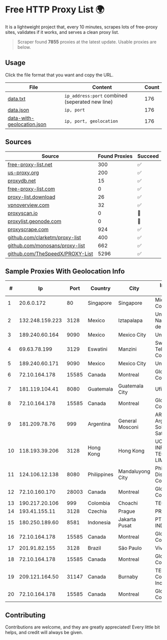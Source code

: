 
# Free HTTP Proxy List 🌍

It is a lightweight project that, every 10 minutes, scrapes lots of free-proxy sites, validates if it works, and serves a clean proxy list.


> Scraper found **7855** proxies at the latest update. Usable proxies are below.

## Usage

Click the file format that you want and copy the URL.


|File|Content|Count|
|----|-------|-----|
|[data.txt](https://raw.githubusercontent.com/themiralay/Proxy-List-World/master/data.txt)|`ip_address:port` combined (seperated new line)|176|
|[data.json](https://raw.githubusercontent.com/themiralay/Proxy-List-World/master/data.json)|`ip, port`|176|
|[data-with-geolocation.json](https://raw.githubusercontent.com/themiralay/Proxy-List-World/master/data-with-geolocation.json)|`ip, port, geolocation`|176|

## Sources

|Source|Found Proxies|Succeed|
|------|-------------|-------|
|[free-proxy-list.net](https://free-proxy-list.net)|300|✅|
|[us-proxy.org](https://www.us-proxy.org)|200|✅|
|[proxydb.net](http://proxydb.net)|15|✅|
|[free-proxy-list.com](https://free-proxy-list.com/?page=&port=&type%5B%5D=http&type%5B%5D=https&up_time=0&search=Search)|0|✅|
|[proxy-list.download](https://www.proxy-list.download/HTTP)|26|✅|
|[vpnoverview.com](https://vpnoverview.com/privacy/anonymous-browsing/free-proxy-servers)|32|✅|
|[proxyscan.io](https://www.proxyscan.io)|0|🚫|
|[proxylist.geonode.com](https://proxylist.geonode.com/api/proxy-list?limit=300&page=1&sort_by=lastChecked&sort_type=desc&protocols=http,https)|0|🚫|
|[proxyscrape.com](https://api.proxyscrape.com/v2/?request=displayproxies&protocol=http&timeout=10000&country=all&ssl=all&anonymity=all)|924|✅|
|[github.com/clarketm/proxy-list](https://raw.githubusercontent.com/clarketm/proxy-list/master/proxy-list-raw.txt)|400|✅|
|[github.com/monosans/proxy-list](https://raw.githubusercontent.com/monosans/proxy-list/main/proxies/http.txt)|662|✅|
|[github.com/TheSpeedX/PROXY-List](https://raw.githubusercontent.com/TheSpeedX/PROXY-List/master/http.txt)|5296|✅|


## Sample Proxies With Geolocation Info

|#|Ip|Port|Country|City|Internet Service Provider|
|-|--|----|-------|----|-------------------------|
|1|20.6.0.172|80|Singapore|Singapore|Microsoft Corporation|
|2|132.248.159.223|3128|Mexico|Iztapalapa|Universidad Nacional Autonoma de Mexico|
|3|189.240.60.164|9090|Mexico|Mexico City|Uninet S.A. de C.V.|
|4|69.63.78.199|3129|Eswatini|Manzini|Swaziland Posts & Telecommunications Corp.|
|5|189.240.60.171|9090|Mexico|Mexico City|Uninet S.A. de C.V.|
|6|72.10.164.178|15585|Canada|Montreal|GloboTech Communications|
|7|181.119.104.41|8080|Guatemala|Guatemala City|Ufinet Panama S.A.|
|8|72.10.164.178|15585|Canada|Montreal|GloboTech Communications|
|9|181.209.78.76|999|Argentina|General Mosconi|ARSAT - Empresa Argentina de Soluciones Satelitales S.A.|
|10|118.193.39.206|3128|Hong Kong|Hong Kong|UCLOUD INFORMATION TECHNOLOGY (HK) LIMITED|
|11|124.106.12.138|8080|Philippines|Mandaluyong City|Philippine Long Distance Telephone Co.|
|12|72.10.160.170|28003|Canada|Montreal|GloboTech Communications|
|13|190.217.20.106|999|Colombia|Choachi|TECNOLOGÍA|
|14|193.41.155.11|3128|Czechia|Prague|PRAHA12.com s.r.o.|
|15|180.250.189.60|8581|Indonesia|Jakarta Pusat|PT. TELKOM INDONESIA|
|16|72.10.164.178|15585|Canada|Montreal|GloboTech Communications|
|17|201.91.82.155|3128|Brazil|São Paulo|Vivo|
|18|72.10.164.178|15585|Canada|Montreal|GloboTech Communications|
|19|209.121.164.50|31147|Canada|Burnaby|TELUS Communications Inc.|
|20|72.10.164.178|15585|Canada|Montreal|GloboTech Communications|



## Contributing

Contributions are welcome, and they are greatly appreciated! Every
little bit helps, and credit will always be given.

